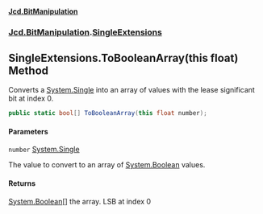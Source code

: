 #### [Jcd.BitManipulation](index.md 'index')

### [Jcd.BitManipulation](Jcd.BitManipulation 'Jcd.BitManipulation').[SingleExtensions](Jcd.BitManipulation.SingleExtensions 'Jcd.BitManipulation.SingleExtensions')

## SingleExtensions.ToBooleanArray(this float) Method

Converts a [System.Single](https://docs.microsoft.com/en-us/dotnet/api/System.Single 'System.Single') into an array of values with the lease significant bit at index 0.

```csharp
public static bool[] ToBooleanArray(this float number);
```

#### Parameters

<a name='Jcd.BitManipulation.SingleExtensions.ToBooleanArray(thisfloat).number'></a>

`number` [System.Single](https://docs.microsoft.com/en-us/dotnet/api/System.Single 'System.Single')

The value to convert to an array of [System.Boolean](https://docs.microsoft.com/en-us/dotnet/api/System.Boolean 'System.Boolean') values.

#### Returns

[System.Boolean](https://docs.microsoft.com/en-us/dotnet/api/System.Boolean 'System.Boolean')[[]](https://docs.microsoft.com/en-us/dotnet/api/System.Array 'System.Array')
the array. LSB at index 0